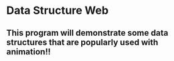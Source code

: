# Data Structure Web
## This program will demonstrate some data structures that are popularly used with animation!!